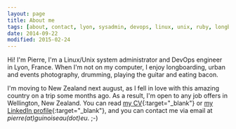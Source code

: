 ```yaml
---
layout: page
title: About me
tags: [about, contact, lyon, sysadmin, devops, linux, unix, ruby, longboard, photography, guitar, drums, new zealand, job]
date: 2014-09-22
modified: 2015-02-24
---
```


Hi! I'm Pierre, I'm a Linux/Unix system administrator and DevOps engineer in
Lyon, France. When I'm not on my computer, I enjoy longboarding, urban and
events photography, drumming, playing the guitar and eating bacon.

I'm moving to New Zealand next august, as I fell in love with this amazing
country on a trip some months ago. As a result, I'm open to any job offers in
Wellington, New Zealand. You can read [my CV](/cv/cv.pdf){:target="_blank"}
or [my LinkedIn profile](http://linkedin.com/in/pierreguinoiseau/){:target="_blank"},
and you can contact me via email at *pierre(at)guinoiseau(dot)eu*. ;-)
